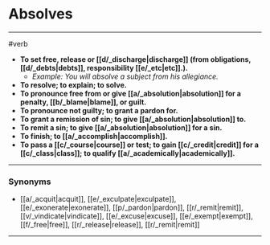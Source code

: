 # Absolves
---
#verb
- **To set free, release or [[d/_discharge|discharge]] (from obligations, [[d/_debts|debts]], responsibility [[e/_etc|etc]].).**
	- _Example: You will absolve a subject from his allegiance._
- **To resolve; to explain; to solve.**
- **To pronounce free from or give [[a/_absolution|absolution]] for a penalty, [[b/_blame|blame]], or guilt.**
- **To pronounce not guilty; to grant a pardon for.**
- **To grant a remission of sin; to give [[a/_absolution|absolution]] to.**
- **To remit a sin; to give [[a/_absolution|absolution]] for a sin.**
- **To finish; to [[a/_accomplish|accomplish]].**
- **To pass a [[c/_course|course]] or test; to gain [[c/_credit|credit]] for a [[c/_class|class]]; to qualify [[a/_academically|academically]].**
---
### Synonyms
- [[a/_acquit|acquit]], [[e/_exculpate|exculpate]], [[e/_exonerate|exonerate]], [[p/_pardon|pardon]], [[r/_remit|remit]], [[v/_vindicate|vindicate]], [[e/_excuse|excuse]], [[e/_exempt|exempt]], [[f/_free|free]], [[r/_release|release]], [[r/_remit|remit]]
---
